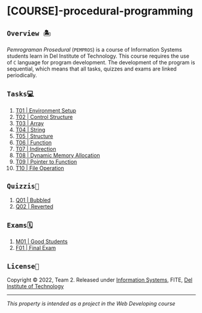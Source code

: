 # [COURSE]-procedural-programming

## `Overview 🏝`
_Pemrograman Prosedural_ (`PEMPROS`) is a course of Information Systems students learn in Del Institute of Technology. This course requires the use of `C` language for program development. The development of the program is sequential, which means that all tasks, quizzes and exams are linked periodically.

## `Tasks💻`
1. [T01 | Environment Setup](https://github.com/marceljsh/COURSE-procedural/tree/main/2122-ge-t00-environment-setup-marceljsh)
2. [T02 | Control Structure](https://github.com/marceljsh/COURSE-procedural/tree/main/2122-ge-t02-control-structure-marceljsh)
3. [T03 | Array](https://github.com/marceljsh/COURSE-procedural/tree/main/2122-ge-t03-array-marceljsh)
4. [T04 | String](https://github.com/marceljsh/COURSE-procedural/tree/main/2122-ge-t04-string-marceljsh)
5. [T05 | Structure](https://github.com/marceljsh/COURSE-procedural/tree/main/2122-ge-t04-string-marceljsh)
6. [T06 | Function](https://github.com/marceljsh/COURSE-procedural/tree/main/2122-ge-t06-function-marceljsh)
7. [T07 | Indirection](https://github.com/marceljsh/COURSE-procedural/tree/main/2122-ge-t07-indirection-marceljsh)
8. [T08 | Dynamic Memory Allocation](https://github.com/marceljsh/COURSE-procedural/tree/main/2122-ge-t08-dynamic-memory-allocation-marceljsh)
9. [T09 | Pointer to Function](https://github.com/marceljsh/COURSE-procedural/tree/main/2122-ge-t09-pointer-to-function-marceljsh)
10. [T10 | File Operation](https://github.com/marceljsh/COURSE-procedural/tree/main/2122-ge-t10-file-operation-marceljsh)

## `Quizzis📜`
1. [Q01 | Bubbled](https://github.com/marceljsh/COURSE-procedural/tree/main/2122-ge-q01-bubbled-marceljsh)
2. [Q02 | Reverted](https://github.com/marceljsh/COURSE-procedural/tree/main/2122-ge-q02-reverted-marceljsh)

## `Exams🗓️`
1. [M01 | Good Students](https://github.com/marceljsh/COURSE-procedural/tree/main/2122-ge-m01-good-students-marceljsh)
2. [F01 | Final Exam](https://github.com/marceljsh/COURSE-procedural/tree/main/2122-ge-f01-final-exam-marceljsh)

## `License📜`
Copyright © 2022, Team 2. Released under [Information Systems](https://www.del.ac.id/?page_id=3534), FITE, [Del Institute of Technology](https://www.del.ac.id/)
***
_This property is intended as a project in the Web Developing course_
